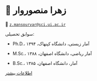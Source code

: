 # 👤  **زهرا منصوروار**


📧  [`z.mansourvar@sci.ui.ac.ir`](mailto:z.mansourvar@sci.ui.ac.ir)


سوابق تحصیلی: 


- Ph.D.، آمار زیستی، دانشگاه کپنهاک، ۱۳۹۴


- M.Sc.، آمار ریاضی، دانشگاه اصفهان، ۱۳۸۸


- B.Sc.، آمار، دانشگاه اصفهان، ۱۳۸۵


[اطلاعات بیشتر](https://sci.ui.ac.ir/z.mansourvar)

